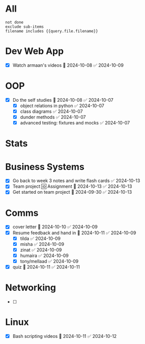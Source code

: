 # All
```tasks
not done
exclude sub-items
filename includes {{query.file.filename}}
```

# Dev Web App

- [x] Watch armaan's videos 📅 2024-10-08 ✅ 2024-10-09
# OOP
- [x] Do the self studies 📅 2024-10-08 ✅ 2024-10-07
	- [x] object relations in python ✅ 2024-10-07
	- [x] class diagrams ✅ 2024-10-07
	- [x] dunder methods ✅ 2024-10-07
	- [x] advanced testing: fixtures and mocks ✅ 2024-10-07

# Stats

# Business Systems
- [x] Go back to week 3 notes and write flash cards ✅ 2024-10-13
- [x] Team project 🆔 Assignment 📅 2024-10-13 ✅ 2024-10-13
- [x] Get started on team project 📅 2024-09-30 ✅ 2024-10-13
# Comms
- [x] cover letter 📅 2024-10-10 ✅ 2024-10-09
- [x] Resume feedback and hand in 📅 2024-10-11 ✅ 2024-10-09
	- [x] tilda ✅ 2024-10-09
	- [x] misha ✅ 2024-10-09
	- [x] zinat ✅ 2024-10-09
	- [x] humaira ✅ 2024-10-09
	- [x] tony/mellaad ✅ 2024-10-09
- [x] quiz 📅 2024-10-11 ✅ 2024-10-11
# Networking
- [ ]
# Linux

- [x] Bash scripting videos 📅 2024-10-11 ✅ 2024-10-12
